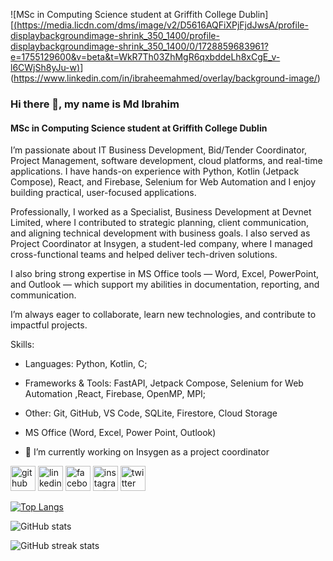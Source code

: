 ![MSc in Computing Science student at Griffith College Dublin][[(https://media.licdn.com/dms/image/v2/D5616AQFiXPjFjdJwsA/profile-displaybackgroundimage-shrink_350_1400/profile-displaybackgroundimage-shrink_350_1400/0/1728859683961?e=1755129600&v=beta&t=WkR7Th03ZhMgR6qxbddeLh8xCgE_v-l6CWjSh8yJu-w)](https://www.linkedin.com/in/ibraheemahmed/overlay/background-image/)](https://www.linkedin.com/in/ibraheemahmed/overlay/background-image/)
### Hi there 👋, my name is Md Ibrahim
#### MSc in Computing Science student at Griffith College Dublin

I’m passionate about IT Business Development, Bid/Tender Coordinator, Project Management, software development, cloud platforms, and real-time applications. I have hands-on experience with Python, Kotlin (Jetpack Compose), React, and Firebase, Selenium for Web Automation and I enjoy building practical, user-focused applications.

Professionally, I worked as a Specialist, Business Development at Devnet Limited, where I contributed to strategic planning, client communication, and aligning technical development with business goals. I also served as Project Coordinator at Insygen, a student-led company, where I managed cross-functional teams and helped deliver tech-driven solutions.

I also bring strong expertise in MS Office tools — Word, Excel, PowerPoint, and Outlook — which support my abilities in documentation, reporting, and communication.

I’m always eager to collaborate, learn new technologies, and contribute to impactful projects.

Skills: 
- Languages: Python, Kotlin, C;
- Frameworks & Tools: FastAPI, Jetpack Compose, Selenium for Web Automation ,React, Firebase, OpenMP, MPI;
- Other: Git, GitHub, VS Code, SQLite, Firestore, Cloud Storage
- MS Office (Word, Excel, Power Point, Outlook)

- 🔭 I’m currently working on Insygen as a project coordinator 


[<img src='https://cdn.jsdelivr.net/npm/simple-icons@3.0.1/icons/github.svg' alt='github' height='40'>](https://github.com/Ibraheem4040)  [<img src='https://cdn.jsdelivr.net/npm/simple-icons@3.0.1/icons/linkedin.svg' alt='linkedin' height='40'>](https://www.linkedin.com/in/ibraheemahmed/)  [<img src='https://cdn.jsdelivr.net/npm/simple-icons@3.0.1/icons/facebook.svg' alt='facebook' height='40'>](https://www.facebook.com/https://www.facebook.com/ibraheem.ahmed.3572)  [<img src='https://cdn.jsdelivr.net/npm/simple-icons@3.0.1/icons/instagram.svg' alt='instagram' height='40'>](https://www.instagram.com/ibraheem_ibu1/)  [<img src='https://cdn.jsdelivr.net/npm/simple-icons@3.0.1/icons/twitter.svg' alt='twitter' height='40'>](https://twitter.com/ibraheem_ibu)  

[![Top Langs](https://github-readme-stats.vercel.app/api/top-langs/?username=Ibraheem4040)](https://github.com/anuraghazra/github-readme-stats)

![GitHub stats](https://github-readme-stats.vercel.app/api?username=Ibraheem4040&show_icons=true)  

![GitHub streak stats](https://streak-stats.demolab.com/?user=Ibraheem4040)  

